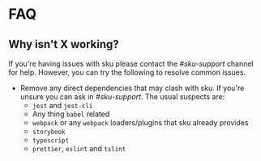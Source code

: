 # FAQ

## Why isn't X working?

If you're having issues with sku please contact the _#sku-support_ channel for help. However, you can try the following to resolve common issues.

- Remove any direct dependencies that may clash with sku. If you're unsure you can ask in _#sku-support_. The usual suspects are:
  - `jest` and `jest-cli`
  - Any thing `babel` related
  - `webpack` or any `webpack` loaders/plugins that sku already provides
  - `storybook`
  - `typescript`
  - `prettier`, `eslint` and `tslint`
